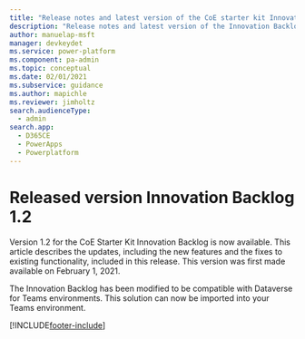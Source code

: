 ```yaml
---
title: "Release notes and latest version of the CoE starter kit Innovation Backlog | MicrosoftDocs"
description: "Release notes and latest version of the Innovation Backlog 1.2"
author: manuelap-msft
manager: devkeydet
ms.service: power-platform
ms.component: pa-admin
ms.topic: conceptual
ms.date: 02/01/2021
ms.subservice: guidance
ms.author: mapichle
ms.reviewer: jimholtz
search.audienceType: 
  - admin
search.app: 
  - D365CE
  - PowerApps
  - Powerplatform
---
```


# Released version Innovation Backlog 1.2

Version 1.2 for the CoE Starter Kit Innovation Backlog is now available. This article describes the updates, including the new features and the fixes to existing functionality, included in this release. This version was first made available on February 1, 2021.

The Innovation Backlog has been modified to be compatible with Dataverse for Teams environments. This solution can now be imported into your Teams environment.


[!INCLUDE[footer-include](../../../includes/footer-banner.md)]